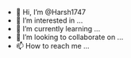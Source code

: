 - 👋 Hi, I’m @Harsh1747
- 👀 I’m interested in ...
- 🌱 I’m currently learning ...
- 💞️ I’m looking to collaborate on ...
- 📫 How to reach me ...

<!---
Harsh1747/Harsh1747 is a ✨ special ✨ repository because its `README.md` (this file) appears on your GitHub profile.
You can click the Preview link to take a look at your changes.
--->
